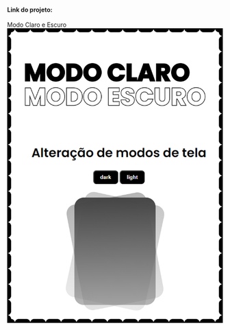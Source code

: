 <h4>Link do projeto:</h4>
<a url="https://vidadofael.github.io/modoDarkLight/">Modo Claro e Escuro</a>
<img src='MODOCLAROESCURO.png'></img>
